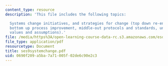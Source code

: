 ```yaml
---
content_type: resource
description: 'This file includes the following topics:

  Systems change initiatives, and strategies for change (top down re-engineering,
  bottom up process improvement, middle-out protocols and standards, underlying core
  values and assumptions).'
file: /media/https%3A/open-learning-course-data-rc.s3.amazonaws.com/esd-932-technology-policy-organizations-spring-2005/0690f209a5ba7a71005f02de6c90e2c3_ses9systemchange.pdf
file_type: application/pdf
resourcetype: Document
title: ses9systemchange.pdf
uid: 0690f209-a5ba-7a71-005f-02de6c90e2c3
---
```

